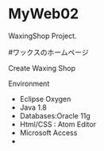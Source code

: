 # MyWeb02
WaxingShop Project.

#ワックスのホームページ

Create Waxing Shop

Environment
 - Eclipse Oxygen
 - Java 1.8
 - Databases:Oracle 11g
 - Html/CSS : Atom Editor
 - Microsoft Access
 - 
